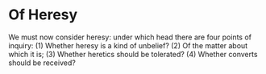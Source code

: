 # Of Heresy

We must now consider heresy: under which head there are four points of inquiry:
(1) Whether heresy is a kind of unbelief?
(2) Of the matter about which it is;
(3) Whether heretics should be tolerated?
(4) Whether converts should be received?